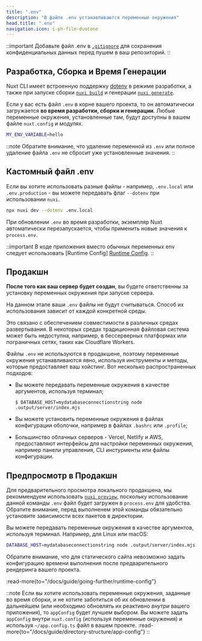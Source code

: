 ```yaml
---
title: ".env"
description: "В файле .env устанавливаются переменные окружения"
head.title: ".env"
navigation.icon: i-ph-file-duotone
---
```


::important
Добавьте файл .env в [`.gitignore`](/docs/guide/directory-structure/gitignore) для сохранения конфиденциальных данных перед пушем в ваш репозиторий.
::

## Разработка, Сборка и Время Генерации

Nuxt CLI имеет встроенную поддержку [dotenv](https://github.com/motdotla/dotenv) в режиме разработки, а также при запуске сборки [`nuxi build`](/docs/api/commands/build) и генерации [`nuxi generate`](/docs/api/commands/generate).

Если у вас есть файл `.env` в корне вашего проекта, то он автоматически загружается **во время разработки, сборки и генерации**. Любые переменные окружения, установленные там, будут доступны в вашем файле `nuxt.config` и модулях.

```bash [.env]
MY_ENV_VARIABLE=hello
```

::note
Обратите внимание, что удаление переменной из `.env` или полное удаление файла `.env` не сбросит уже установленные значения.
::

## Кастомный файл .env

Если вы хотите использовать разные файлы - например, `.env.local` или `.env.production` - вы можете передавать флаг `--dotenv` при использовании `nuxi`.

```bash [Terminal]
npx nuxi dev --dotenv .env.local
```

При обновлении `.env` во время разработки, экземпляр Nuxt автоматически перезапускается, чтобы применить новые значения к `process.env`.

::important
В коде приложения вместо обычных переменных env следует использовать [Runtime Config] [Runtime Config](/docs/guide/going-further/runtime-config).
::

## Продакшн

**После того как ваш сервер будет создан**, вы будете ответственны за установку переменных окружения при запуске сервера.

На данном этапе ваши `.env` файлы не будут считываться. Способ их использования зависит от каждой конкретной среды.

Это связано с обеспечением совместимости в различных средах развертывания. В некоторых средах традиционная файловая система может быть недоступна, например, в бессерверных платформах или пограничных сетях, таких как Cloudflare Workers.

Файлы `.env` не используются в продакшене, поэтому переменные окружения устанавливаются явно, используя инструменты и методы, которые предоставляет ваш хойстинг. Вот несколько распространенных подходов:

- Вы можете передавать переменные окружения в качестве аргументов, используя терминал;

  `$ DATABASE_HOST=mydatabaseconnectionstring node .output/server/index.mjs`

- Вы можете установить переменные окружения в файлах конфигурации оболочки, например в файлах `.bashrc` или `.profile`;

- Большинство облачных серверов - Vercel, Netlify и AWS, предоставляют интерфейсы для настройки переменных окружения, например панели управления, CLI инстурменты или файлы конфигурации.

## Предпросмотр в Продакшн

Для предварительного просмотра локального продакшена, мы рекоммендуем использовать [`nuxi preview`](/docs/api/commands/preview), поскольку использование данной команды `.env` файл будет загружен в `process.env` для удобства. Обратите внимание, перед выполненем этой команды обязательно установите зависимости всех пакетов в директории.

Вы можете передавать переменные окружения в качестве аргументов, используя терминал. Например, для Linux или macOS:

```bash [Terminal]
DATABASE_HOST=mydatabaseconnectionstring node .output/server/index.mjs
```

Обратите внимание, что для статического сайта невозможно задать конфигурацию времени выполнения после предварительного рендеринга вашего проекта.

:read-more{to="/docs/guide/going-further/runtime-config"}

::note
Если вы хотите использовать переменные окружения, заданные во время сборки, и не хотите заботиться об их обновлении в дальнейшем (или необходимо обновлять их реактивно _внутри_ вашего приложения), то `appConfig` будет лучшем выбором. Вы можете задать `appConfig` внутри `nuxt.config` (используя переменные окружения) и используя `~/app.config.ts` файл в вашем проекте.
:read-more{to="/docs/guide/directory-structure/app-config"}
::
